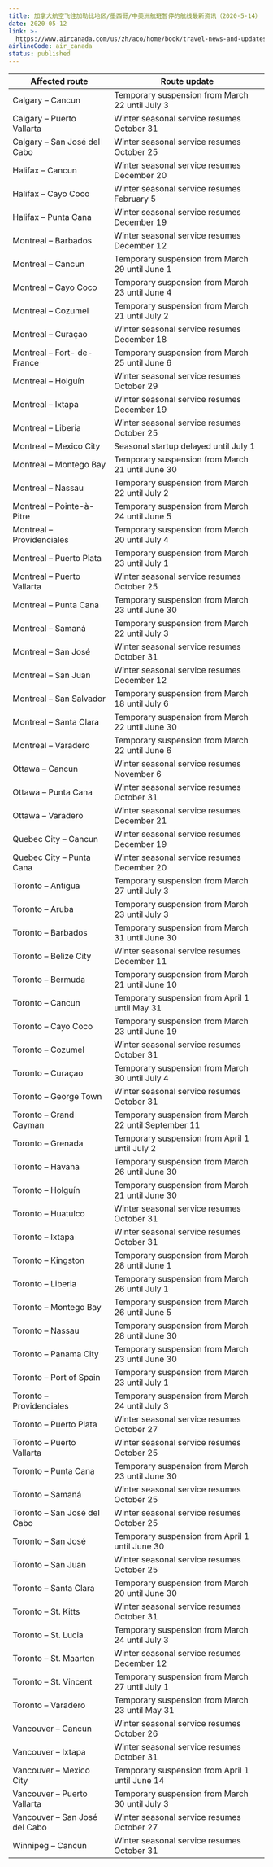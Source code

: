 ```yaml
---
title: 加拿大航空飞往加勒比地区/墨西哥/中美洲航班暂停的航线最新资讯（2020-5-14）
date: 2020-05-12
link: >-
  https://www.aircanada.com/us/zh/aco/home/book/travel-news-and-updates/2020/china-travel.html#/caribbean-4
airlineCode: air_canada
status: published
---
```

Affected route | Route update  
---|---  
Calgary – Cancun | Temporary suspension from March 22 until July 3  
Calgary – Puerto Vallarta | Winter seasonal service resumes October 31  
Calgary – San José del Cabo | Winter seasonal service resumes October 25  
Halifax – Cancun  | Winter seasonal service resumes December 20  
Halifax – Cayo Coco | Winter seasonal service resumes February 5  
Halifax – Punta Cana | Winter seasonal service resumes December 19  
Montreal – Barbados | Winter seasonal service resumes December 12  
Montreal – Cancun | Temporary suspension from March 29 until June 1  
Montreal – Cayo Coco | Temporary suspension from March 23 until June 4  
Montreal – Cozumel | Temporary suspension from March 21 until July 2  
Montreal – Curaçao | Winter seasonal service resumes December 18  
Montreal – Fort- de- France | Temporary suspension from March 25 until June 6  
Montreal – Holguín | Winter seasonal service resumes October 29  
Montreal – Ixtapa | Winter seasonal service resumes December 19  
Montreal – Liberia | Winter seasonal service resumes October 25  
Montreal – Mexico City | Seasonal startup delayed until July 1  
Montreal – Montego Bay | Temporary suspension from March 21 until June 30  
Montreal – Nassau | Temporary suspension from March 22 until July 2  
Montreal – Pointe-à-Pitre | Temporary suspension from March 24 until June 5  
Montreal – Providenciales | Temporary suspension from March 20 until July 4  
Montreal – Puerto Plata | Temporary suspension from March 23 until July 1  
Montreal – Puerto Vallarta | Winter seasonal service resumes October 25  
Montreal – Punta Cana | Temporary suspension from March 23 until June 30  
Montreal – Samaná | Temporary suspension from March 22 until July 3  
Montreal – San José  | Winter seasonal service resumes October 31  
Montreal – San Juan | Winter seasonal service resumes December 12  
Montreal – San Salvador | Temporary suspension from March 18 until July 6  
Montreal – Santa Clara | Temporary suspension from March 22 until June 30  
Montreal – Varadero | Temporary suspension from March 22 until June 6  
Ottawa – Cancun | Winter seasonal service resumes November 6  
Ottawa – Punta Cana | Winter seasonal service resumes October 31  
Ottawa – Varadero | Winter seasonal service resumes December 21  
Quebec City – Cancun | Winter seasonal service resumes December 19  
Quebec City – Punta Cana | Winter seasonal service resumes December 20  
Toronto – Antigua | Temporary suspension from March 27 until July 3  
Toronto – Aruba | Temporary suspension from March 23 until July 3  
Toronto – Barbados | Temporary suspension from March 31 until June 30  
Toronto – Belize City | Winter seasonal service resumes December 11  
Toronto – Bermuda | Temporary suspension from March 21 until June 10  
Toronto – Cancun | Temporary suspension from April 1 until May 31  
Toronto – Cayo Coco | Temporary suspension from March 23 until June 19  
Toronto – Cozumel | Winter seasonal service resumes October 31  
Toronto – Curaçao | Temporary suspension from March 30 until July 4  
Toronto – George Town | Winter seasonal service resumes October 31  
Toronto – Grand Cayman | Temporary suspension from March 22 until September 11  
Toronto – Grenada | Temporary suspension from April 1 until July 2  
Toronto – Havana | Temporary suspension from March 26 until June 30  
Toronto – Holguín | Temporary suspension from March 21 until June 30  
Toronto – Huatulco | Winter seasonal service resumes October 31  
Toronto – Ixtapa | Winter seasonal service resumes October 31  
Toronto – Kingston | Temporary suspension from March 28 until June 1  
Toronto – Liberia | Temporary suspension from March 26 until July 1  
Toronto – Montego Bay | Temporary suspension from March 26 until June 5  
Toronto – Nassau | Temporary suspension from March 28 until June 30  
Toronto – Panama City | Temporary suspension from March 23 until June 30  
Toronto – Port of Spain | Temporary suspension from March 23 until July 1  
Toronto – Providenciales  | Temporary suspension from March 24 until July 3  
Toronto – Puerto Plata | Winter seasonal service resumes October 27  
Toronto – Puerto Vallarta | Winter seasonal service resumes October 25  
Toronto – Punta Cana | Temporary suspension from March 23 until June 30  
Toronto – Samaná | Winter seasonal service resumes October 25  
Toronto – San José del Cabo | Winter seasonal service resumes October 25  
Toronto – San José | Temporary suspension from April 1 until June 30  
Toronto – San Juan | Winter seasonal service resumes October 25  
Toronto – Santa Clara | Temporary suspension from March 20 until June 30  
Toronto – St. Kitts | Winter seasonal service resumes October 31  
Toronto – St. Lucia | Temporary suspension from March 24 until July 3  
Toronto – St. Maarten | Winter seasonal service resumes December 12  
Toronto – St. Vincent | Temporary suspension from March 27 until July 1  
Toronto – Varadero | Temporary suspension from March 23 until May 31  
Vancouver – Cancun | Winter seasonal service resumes October 26  
Vancouver – Ixtapa | Winter seasonal service resumes October 31  
Vancouver – Mexico City | Temporary suspension from April 1 until June 14  
Vancouver – Puerto Vallarta | Temporary suspension from March 30 until July 3  
Vancouver – San José del Cabo | Winter seasonal service resumes October 27  
Winnipeg – Cancun | Winter seasonal service resumes October 31
